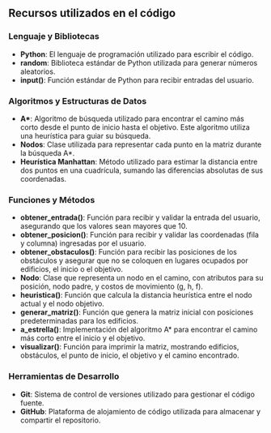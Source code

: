 ## Recursos utilizados en el código

### Lenguaje y Bibliotecas
- **Python**: El lenguaje de programación utilizado para escribir el código.
- **random**: Biblioteca estándar de Python utilizada para generar números aleatorios.
- **input()**: Función estándar de Python para recibir entradas del usuario.

### Algoritmos y Estructuras de Datos
- **A\***: Algoritmo de búsqueda utilizado para encontrar el camino más corto desde el punto de inicio hasta el objetivo. Este algoritmo utiliza una heurística para guiar su búsqueda.
- **Nodos**: Clase utilizada para representar cada punto en la matriz durante la búsqueda A\*.
- **Heurística Manhattan**: Método utilizado para estimar la distancia entre dos puntos en una cuadrícula, sumando las diferencias absolutas de sus coordenadas.

### Funciones y Métodos
- **obtener_entrada()**: Función para recibir y validar la entrada del usuario, asegurando que los valores sean mayores que 10.
- **obtener_posicion()**: Función para recibir y validar las coordenadas (fila y columna) ingresadas por el usuario.
- **obtener_obstaculos()**: Función para recibir las posiciones de los obstáculos y asegurar que no se coloquen en lugares ocupados por edificios, el inicio o el objetivo.
- **Nodo**: Clase que representa un nodo en el camino, con atributos para su posición, nodo padre, y costos de movimiento (g, h, f).
- **heuristica()**: Función que calcula la distancia heurística entre el nodo actual y el nodo objetivo.
- **generar_matriz()**: Función que genera la matriz inicial con posiciones predeterminadas para los edificios.
- **a_estrella()**: Implementación del algoritmo A\* para encontrar el camino más corto entre el inicio y el objetivo.
- **visualizar()**: Función para imprimir la matriz, mostrando edificios, obstáculos, el punto de inicio, el objetivo y el camino encontrado.

### Herramientas de Desarrollo
- **Git**: Sistema de control de versiones utilizado para gestionar el código fuente.
- **GitHub**: Plataforma de alojamiento de código utilizada para almacenar y compartir el repositorio.
